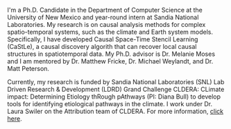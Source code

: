 I'm a Ph.D. Candidate in the Department of Computer Science at the University of New Mexico and year-round intern at Sandia National Laboratories. My research is on causal analysis methods for complex spatio-temporal systems, such as the climate and Earth system models. Specifically, I have developed Causal Space-Time Stencil Learning (CaStLe), a causal discovery algorith that can recover local causal structures in spatiotemporal data. My Ph.D. advisor is Dr. Melanie Moses and I am mentored by Dr. Matthew Fricke, Dr. Michael Weylandt, and Dr. Matt Peterson.

Currently, my research is funded by Sandia National Laboratories (SNL) Lab Driven Research & Development (LDRD) Grand Challenge CLDERA: CLimate impact: Determining Etiology thRough pAthways (PI: Diana Bull) to develop tools for identifying etiological pathways in the climate. I work under Dr. Laura Swiler on the Attribution team of CLDERA. For more information, [click here](https://www.sandia.gov/cldera/).